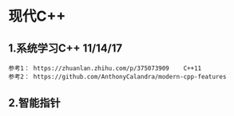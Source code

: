 #   现代C++    

##  1.系统学习C++ 11/14/17    
    参考1： https://zhuanlan.zhihu.com/p/375073909    C++11
    参考2： https://github.com/AnthonyCalandra/modern-cpp-features


##  2.智能指针       
    

